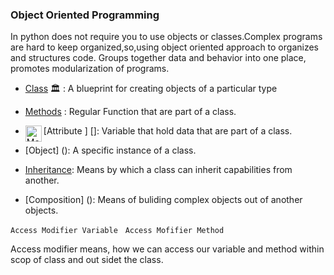 ### Object Oriented Programming 

In python does not require you to use objects or classes.Complex programs are hard to keep organized,so,using object oriented approach to organizes and structures code.
Groups together data and behavior into one place, promotes modularization of programs.

- [Class](https://docs.python.org/3/tutorial/classes.html) 🏛 :
    A blueprint for creating objects of a particular type
    
- [Methods]() : Regular Function that are part of a class.

- [Attribute ] [<img align="left" alt="Method Image" width="26px" src="https://cdn0.iconfinder.com/data/icons/alzheimer-s-disease-symbol-color/64/stage-step-method-arrange-procedure-512.png" />]: Variable that hold data that are part of a class.

- [Object] (): A specific instance of a class.

- [Inheritance](): Means by which a class can inherit capabilities from another.

- [Composition] (): Means of buliding complex objects out of another objects.



` Access Modifier Variable ` &nbsp;
` Access Mofifier Method `

Access modifier means, how we can access our variable and method within scop of class and out sidet the class. 




